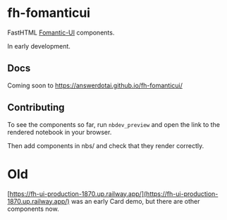 # fh-fomanticui

FastHTML [Fomantic-UI](https://fomantic-ui.com/) components.

In early development.

## Docs

Coming soon to https://answerdotai.github.io/fh-fomanticui/

## Contributing

To see the components so far, run `nbdev_preview` and open the link to the rendered notebook in your browser.

Then add components in nbs/ and check that they render correctly.

# Old

[https://fh-ui-production-1870.up.railway.app/](https://fh-ui-production-1870.up.railway.app/) was an early Card demo, but there are other components now.